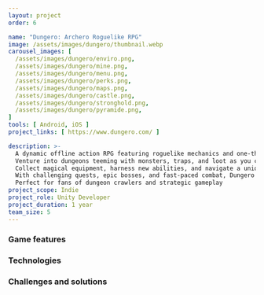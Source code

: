 ```yaml
---
layout: project
order: 6

name: "Dungero: Archero Roguelike RPG"
image: /assets/images/dungero/thumbnail.webp
carousel_images: [
  /assets/images/dungero/enviro.png,
  /assets/images/dungero/mine.png,
  /assets/images/dungero/menu.png,
  /assets/images/dungero/perks.png,
  /assets/images/dungero/maps.png,
  /assets/images/dungero/castle.png,
  /assets/images/dungero/stronghold.png,
  /assets/images/dungero/pyramide.png,
]
tools: [ Android, iOS ]
project_links: [ https://www.dungero.com/ ]

description: >-
  A dynamic offline action RPG featuring roguelike mechanics and one-thumb gameplay. 
  Venture into dungeons teeming with monsters, traps, and loot as you customize your hero with unique playstyles—archer, warrior, rogue, or mage. \n
  Collect magical equipment, harness new abilities, and navigate a unique system of bonuses and curses that shape your journey. 
  With challenging quests, epic bosses, and fast-paced combat, Dungero offers endless replayability in an enchanting fantasy world. 
  Perfect for fans of dungeon crawlers and strategic gameplay
project_scope: Indie
project_role: Unity Developer
project_duration: 1 year
team_size: 5
---
```


### Game features

### Technologies

### Challenges and solutions